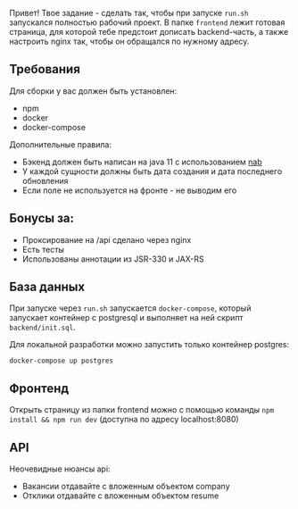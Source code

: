 Привет! Твое задание - сделать так, чтобы при запуске `run.sh` запускался полностью рабочий проект.
В папке `frontend` лежит готовая страница, для которой тебе предстоит дописать backend-часть, 
а также настроить nginx так, чтобы он обращался по нужному адресу.

## Требования

Для сборки у вас должен быть установлен:
* npm
* docker
* docker-compose

Дополнительные правила:

* Бэкенд должен быть написан на java 11 с использованием [nab](https://github.com/hhru/nuts-and-bolts)
* У каждой сущности должны быть дата создания и дата последнего обновления
* Если поле не используется на фронте - не выводим его

## Бонусы за:
* Проксирование на /api сделано через nginx
* Есть тесты
* Использованы аннотации из JSR-330 и JAX-RS

## База данных
При запуске через `run.sh` запускается `docker-compose`, 
который запускает контейнер с postgresql и выполняет на ней скрипт `backend/init.sql`. 

Для локальной разработки можно запустить только контейнер postgres:

`docker-compose up postgres`

## Фронтенд
Открыть страницу из папки frontend можно с помощью команды
`npm install && npm run dev`
(доступна по адресу localhost:8080)

## API
Неочевидные нюансы api:
* Вакансии отдавайте с вложенным объектом company
* Отклики отдавайте с вложенным объектом resume
